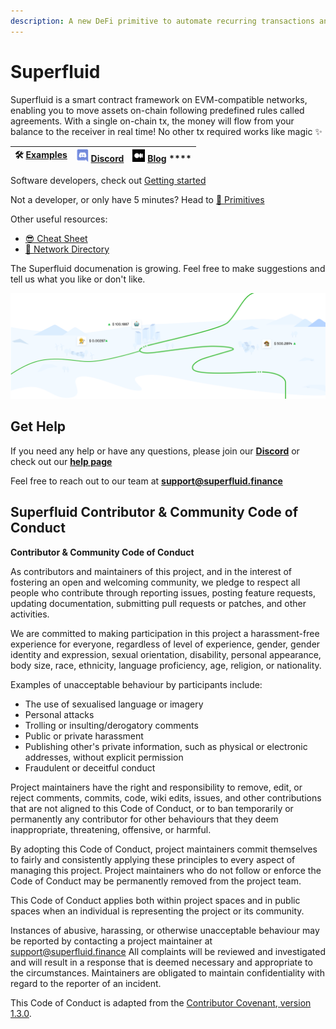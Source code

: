 ```yaml
---
description: A new DeFi primitive to automate recurring transactions and monetize Web3
---
```


# Superfluid

Superfluid is a smart contract framework on EVM-compatible networks, enabling you to move assets on-chain following predefined rules called agreements. With a single on-chain tx, the money will flow from your balance to the receiver in real time! No other tx required works like magic ✨

| 🛠 [Examples](resources/examples.md) | ![](.gitbook/assets/discord-logo.png) [**Discord**](https://discord.gg/qPg6Y3d) | ![](.gitbook/assets/medium.png) [**Blog**](https://medium.com/superfluid-blog)       **** |
| :---: | :---: | :---: |


Software developers, check out [Getting started](protocol-tutorials/getting-started.md)

Not a developer, or only have 5 minutes? Head to [🚚 Primitives](protocol-tutorials/primitives.md)

Other useful resources:

* [😎 Cheat Sheet](resources/cheat-sheet.md)
* [🔗 Network Directory](resources/networks.md)

The Superfluid documenation is growing. Feel free to make suggestions and tell us what you like or don't like.

![](.gitbook/assets/image.png)

## Get Help

If you need any help or have any questions, please join our [**Discord**](https://discord.gg/qPg6Y3d) or check out our [**help page**](http://help.superfluid.finance/)

Feel free to reach out to our team at **support@superfluid.finance**

## Superfluid Contributor & Community Code of Conduct

**Contributor & Community Code of Conduct**

As contributors and maintainers of this project, and in the interest of fostering an open and welcoming community, we pledge to respect all people who contribute through reporting issues, posting feature requests, updating documentation, submitting pull requests or patches, and other activities.

We are committed to making participation in this project a harassment-free experience for everyone, regardless of level of experience, gender, gender identity and expression, sexual orientation, disability, personal appearance, body size, race, ethnicity, language proficiency, age, religion, or nationality.

Examples of unacceptable behaviour by participants include:

* The use of sexualised language or imagery
* Personal attacks
* Trolling or insulting/derogatory comments
* Public or private harassment
* Publishing other's private information, such as physical or electronic addresses, without explicit permission
* Fraudulent or deceitful conduct

Project maintainers have the right and responsibility to remove, edit, or reject comments, commits, code, wiki edits, issues, and other contributions that are not aligned to this Code of Conduct, or to ban temporarily or permanently any contributor for other behaviours that they deem inappropriate, threatening, offensive, or harmful.

By adopting this Code of Conduct, project maintainers commit themselves to fairly and consistently applying these principles to every aspect of managing this project. Project maintainers who do not follow or enforce the Code of Conduct may be permanently removed from the project team.

This Code of Conduct applies both within project spaces and in public spaces when an individual is representing the project or its community.

Instances of abusive, harassing, or otherwise unacceptable behaviour may be reported by contacting a project maintainer at [support@superfluid.finance](mailto:support@superfluid.finance) All complaints will be reviewed and investigated and will result in a response that is deemed necessary and appropriate to the circumstances. Maintainers are obligated to maintain confidentiality with regard to the reporter of an incident.

This Code of Conduct is adapted from the [Contributor Covenant](http://contributor-covenant.org/),[ version 1.3.0](http://contributor-covenant.org/version/1/3/0/).

